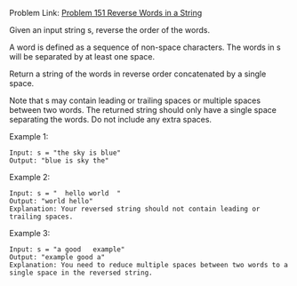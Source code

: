 Problem Link: [Problem 151 Reverse Words in a String](https://leetcode.com/problems/reverse-words-in-a-string/description/)


Given an input string s, reverse the order of the words.

A word is defined as a sequence of non-space characters. The words in s will be separated by at least one space.

Return a string of the words in reverse order concatenated by a single space.

Note that s may contain leading or trailing spaces or multiple spaces between two words. The returned string should only have a single space separating the words. Do not include any extra spaces.

 

Example 1:

	Input: s = "the sky is blue"
	Output: "blue is sky the"
Example 2:

	Input: s = "  hello world  "
	Output: "world hello"
	Explanation: Your reversed string should not contain leading or trailing spaces.
Example 3:
		
	Input: s = "a good   example"
	Output: "example good a"
	Explanation: You need to reduce multiple spaces between two words to a single space in the reversed string.
